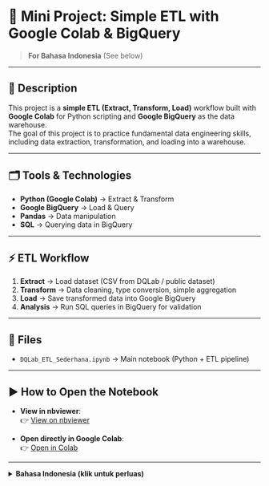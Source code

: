 # 🚀 Mini Project: Simple ETL with Google Colab & BigQuery

>**For Bahasa Indonesia** (See below)

---

## 📌 Description
This project is a **simple ETL (Extract, Transform, Load)** workflow built with **Google Colab** for Python scripting and **Google BigQuery** as the data warehouse.  
The goal of this project is to practice fundamental data engineering skills, including data extraction, transformation, and loading into a warehouse.

---

## 🗂 Tools & Technologies
- **Python (Google Colab)** → Extract & Transform  
- **Google BigQuery** → Load & Query  
- **Pandas** → Data manipulation  
- **SQL** → Querying data in BigQuery  

---

## ⚡ ETL Workflow
1. **Extract** → Load dataset (CSV from DQLab / public dataset)  
2. **Transform** → Data cleaning, type conversion, simple aggregation  
3. **Load** → Save transformed data into Google BigQuery  
4. **Analysis** → Run SQL queries in BigQuery for validation  

---

## 📂 Files
- `DQLab_ETL_Sederhana.ipynb` → Main notebook (Python + ETL pipeline)  

---

## ▶️ How to Open the Notebook
- **View in nbviewer**:  
  👉 [View on nbviewer](https://nbviewer.org/github/Zidan6656/Data-Engineer/blob/main/DQLab_ETL_Sederhana%282%29.ipynb)

- **Open directly in Google Colab**:  
  👉 [Open in Colab](https://colab.research.google.com/drive/1fntUZx94getrZjvY9sHkxoNS7Nvq5kGo)

---
<details>
<summary><b>Bahasa Indonesia (klik untuk perluas)</b></summary>

---

## 📌 Deskripsi
Proyek ini adalah alur kerja **ETL (Ekstrak, Transformasi, Muat)** sederhana yang dibangun dengan **Google Colab** untuk skrip Python dan **Google BigQuery** sebagai gudang data.
Tujuan proyek ini adalah untuk melatih keterampilan rekayasa data dasar, termasuk ekstraksi, transformasi, dan pemuatan data ke dalam gudang data.

---

## 🗂 Alat & Teknologi
- **Python (Google Colab)** → Ekstrak & Transformasi  
- **Google BigQuery** → Load & Query  
- **Pandas** → Manipulasi Data  
- **SQL** → Querying data dalam BigQuery

---

## ⚡ Alur Kerja ETL
1. **Ekstrak** → Muat dataset (CSV dari DQLab / dataset publik)
2. **Transformasi** → Pembersihan data, konversi tipe, agregasi sederhana
3. **Muat** → Simpan data yang telah ditransformasi ke Google BigQuery
4. **Analisis** → Jalankan kueri SQL di BigQuery untuk validasi

---

## 📂 File
- `DQLab_ETL_Sederhana.ipynb` → Main notebook (Python + ETL pipeline)

---

## ▶️ Cara membuka the Notebook
- **Lihat dalam nbviewer**:  
  👉 [Lihat dalam nbviewer](https://nbviewer.org/github/Zidan6656/Data-Engineer/blob/main/DQLab_ETL_Sederhana%282%29.ipynb)

- **Buka langsung di Google Colab**:  
  👉 [Buka di Colab](https://colab.research.google.com/drive/1fntUZx94getrZjvY9sHkxoNS7Nvq5kGo)

---
